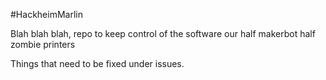 #HackheimMarlin

Blah blah blah, repo to keep control of the software our half makerbot half zombie printers 

Things that need to be fixed under issues.
